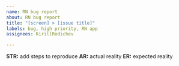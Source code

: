 ```yaml
---
name: RN bug report
about: RN bug report
title: "[screen] > [issue title]"
labels: bug, high priority, RN app
assignees: KirillRodichev

---
```


**STR:** add steps to reproduce
**AR:** actual reality
**ER:** expected reality
